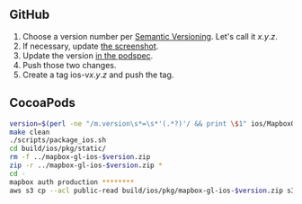 ## GitHub

1. Choose a version number per [Semantic Versioning](http://semver.org/). Let's call it _x_._y_._z_.
1. If necessary, update [the screenshot](https://github.com/mapbox/mapbox-gl-native/blob/master/ios/screenshot.png).
1. Update the version [in the podspec](https://github.com/mapbox/mapbox-gl-native/blob/master/ios/MapboxGL.podspec#L4). 
1. Push those two changes.
1. Create a tag ios-v<i>x</i>._y_._z_ and push the tag. 

## CocoaPods

```bash
version=$(perl -ne "/m.version\s*=\s*'(.*?)'/ && print \$1" ios/MapboxGL.podspec)
make clean
./scripts/package_ios.sh
cd build/ios/pkg/static/
rm -f ../mapbox-gl-ios-$version.zip
zip -r ../mapbox-gl-ios-$version.zip *
cd -
mapbox auth production ********
aws s3 cp --acl public-read build/ios/pkg/mapbox-gl-ios-$version.zip s3://mapbox/mapbox-gl-native/ios/mapbox-gl-ios-$version.zip
```